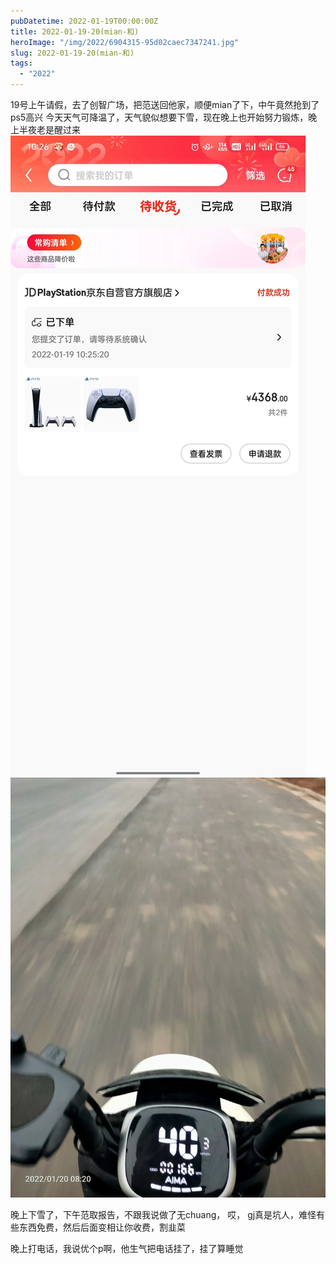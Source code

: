 ```yaml
---
pubDatetime: 2022-01-19T00:00:00Z
title: 2022-01-19-20(mian-和)
heroImage: "/img/2022/6904315-95d02caec7347241.jpg"
slug: 2022-01-19-20(mian-和)
tags:
  - "2022"
---
```


19号上午请假，去了创智广场，把范送回他家，顺便mian了下，中午竟然抢到了ps5高兴
今天天气可降温了，天气貌似想要下雪，现在晚上也开始努力锻炼，晚上半夜老是醒过来
![](../../../../public/img/2022/6904315-95d02caec7347241.jpg)
![](../../../../public/img/2022/6904315-7ef0adb50f380ff5.jpg)

晚上下雪了，下午范取报告，不跟我说做了无chuang， 哎， gj真是坑人，难怪有些东西免费，然后后面变相让你收费，割韭菜

晚上打电话，我说优个p啊，他生气把电话挂了，挂了算睡觉
